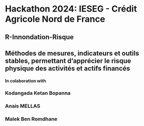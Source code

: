# Hackathon 2024: IESEG - Crédit Agricole Nord de France 

## R-Innondation-Risque
## Méthodes de mesures, indicateurs et outils stables, permettant d’apprécier le risque physique des activités et actifs financés

#### In colaboration with
### Kodangada Ketan Bopanna
### Anais MELLAS
### Malek Ben Romdhane

